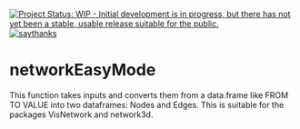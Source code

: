 [![Project Status: WIP - Initial development is in progress, but there has not yet been a stable, usable release suitable for the public.](http://www.repostatus.org/badges/latest/wip.svg)](http://www.repostatus.org/#wip)
[![saythanks](https://img.shields.io/badge/say-thanks-ff69b4.svg)](https://saythanks.io/to/DataStrategist)

# networkEasyMode
This function takes inputs and converts them from a data.frame like FROM TO VALUE into two dataframes: Nodes and Edges. This is suitable for the packages VisNetwork and network3d.

